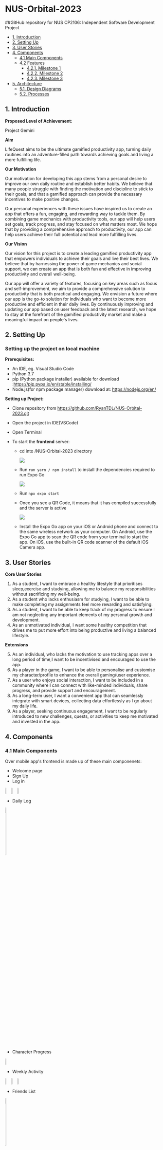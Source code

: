 # NUS-Orbital-2023

##GitHub repository for NUS CP2106: Independent Software Development Project

- [1. Introduction](#introducton)
- [2. Setting Up](#setting-up)
- [3. User Stories](#user-stories)
- [4. Components](#components)
  - [4.1 Main Components](#main-components)
  - [4.2 Features](#features)
    - [4.2.1. Milestone 1](#milestone1-features)
    - [4.2.2. Milestone 2](#milestone2-features)
    - [4.2.3. Milestone 3](#milestone3-features)
- [5. Architecture](#architecture)
  - [5.1. Design Diagrams](#design-diagrams)
  - [5.2. Processes](#processes)

## <a name="introducton"></a>1. Introduction

**Proposed Level of Achievement:**

Project Gemini

**Aim**

LifeQuest aims to be the ultimate gamified productivity app, turning daily routines into an adventure-filled path towards achieving goals and living a more fulfilling life.

**Our Motivation**

Our motivation for developing this app stems from a personal desire to improve our own daily routine and establish better habits. We believe that many people struggle with finding the motivation and discipline to stick to their goals, and that a gamified approach can provide the necessary incentives to make positive changes.

Our personal experiences with these issues have inspired us to create an app that offers a fun, engaging, and rewarding way to tackle them. By combining game mechanics with productivity tools, our app will help users set goals, track progress, and stay focused on what matters most. We hope that by providing a comprehensive approach to productivity, our app can help users achieve their full potential and lead more fulfilling lives.

**Our Vision**

Our vision for this project is to create a leading gamified productivity app that empowers individuals to achieve their goals and live their best lives. We believe that by harnessing the power of game mechanics and social support, we can create an app that is both fun and effective in improving productivity and overall well-being.

Our app will offer a variety of features, focusing on key areas such as focus and self-improvement, we aim to provide a comprehensive solution to productivity that is both practical and engaging. We envision a future where our app is the go-to solution for individuals who want to become more productive and efficient in their daily lives. By continuously improving and updating our app based on user feedback and the latest research, we hope to stay at the forefront of the gamified productivity market and make a meaningful impact on people's lives.

## <a name="setting-up"></a>2. Setting Up

### Setting up the project on local machine

**Prerequisites:**

- An IDE, eg. Visual Studio Code
- Python 3.7
- pip (Python package installer) available for download :https://pip.pypa.io/en/stable/installing/
- Node.js(for npm package manager) download at: https://nodejs.org/en/

**Setting up Project:**

- Clone repository from https://github.com/RyanTDL/NUS-Orbital-2023.git
- Open the project in IDE(VSCode)
- Open Terminal
- To start the **frontend** server:

  - cd into /NUS-Orbital-2023 directory

    ![](images_README/dir.png)

  - Run `run yarn / npm install` to install the dependencies required to run Expo Go

    ![](images_README/updatesdir.png)

  - Run `npx expo start`
  - Once you see a QR Code, it means that it has compiled successfully and the server is active

    ![](images_README/QRcode.png)

  - Install the Expo Go app on your iOS or Android phone and connect to the same wireless network as your computer. On Android, use the Expo Go app to scan the QR code from your terminal to start the app. On iOS, use the built-in QR code scanner of the default iOS Camera app.

## <a name="user-stories"></a>3. User Stories

**Core User Stories**

1. As a student, I want to embrace a healthy lifestyle that prioritises sleep,exercise and studying, allowing me to balance my responsibilities without sacrificing my well-being.
2. As a student who lacks enthusiasm for studying, I want to be able to make completing my assignments feel more rewarding and satisfying.
3. As a student, I want to be able to keep track of my progress to ensure I am not neglecting any important elements of my personal growth and development.
4. As an unmotivated individual, I want some healthy competition that drives me to put more effort into being productive and living a balanced lifestyle.

**Extensions**

5. As an individual, who lacks the motivation to use tracking apps over a long period of time,I want to be incentivised and encouraged to use the app.
6. As a player in the game, I want to be able to personalise and customise my character/profile to enhance the overall gaming/user experience.
7. As a user who enjoys social interaction, I want to be included in a community where I can connect with like-minded individuals, share progress, and provide support and encouragement.
8. As a long-term user, I want a convenient app that can seamlessly integrate with smart devices, collecting data effortlessly as I go about my daily life.
9. As a player, seeking continuous engagement, I want to be regularly introduced to new challenges, quests, or activities to keep me motivated and invested in the app.

## <a name="components"></a>4. Components

### <a name="main-components"></a>4.1 Main Components

Over mobile app's frontend is made up of these main componenets:

- Welcome page
- Sign Up
- Log in
<div style="display: flex;">
  <img src="images_README/Welcome.jpg" style="max-width:20px; width:20%;">
  <img src="images_README/SignUp.jpg" style="max-width:20px; width:20%;">
  <img src="images_README/LogIn.jpg" style="max-width:20px; width:20%;">
</div>

- Daily Log
<img src="images_README/DailyLog.jpg" style="max-width:20px; width:20%;">

- Character Progress
<div style="display: flex;">
<img src="images_README/CharacterProgress.jpg" style="max-width:20px; width:20%;">
</div>

- Weekly Activity
<div style="display: flex;">
  <img src="images_README/WeeklyActivity 1.jpg" style="max-width:20px; width:20%;">
  <img src="images_README/WeeklyActivity 2.jpg" style="max-width:20px; width:20%;">
  <img src="images_README/WeeklyActivity 3.jpg" style="max-width:20px; width:20%;">
</div>

- Friends List
<img src="images_README/FriendsList.jpg" style="max-width:20px; width:20%;">

- Battle Page
<div style="display: flex;">
  <img src="images_README/Game/game.jpg" style="max-width:20px; width:20%;">
  <img src="images_README/Game/minigame_1.jpg" style="max-width:20px; width:20%;">
</div>

  
### <a name="features"></a>4.2 Features

An **iOS mobile app** that supports 3 main features. The user will be able to input and store data on their duration of sleep, number of steps taken, duration of exercise and the time spent studying in order to upgrade their respective stats.

**Outlined below is how the battle system will be implemented, as well as how the avatar’s character stats come into play:**

- Strength: Determines how much damage is done during each attack
- Agility: Determines the chances of dodging an attack.
- Stamina: Determines the starting health of the character where 100 is the max health for all players.
- Intellect:  Determines the maximum number of potions that can be collected in the mini game that is triggered by the ultimate move. Every yellow potion collected is equivalent to charging 2 normal attack for the next turn. Every wrong purple poison collected will result in 5 damage done to the player.
  
Implementation philosophy:
The battle system implements game logic using boolean values to track move actions and state changes. These boolean values enable move validation, enforce move limits, manage game state, and control the flow of the game. By utilising these boolean variables, the system determines the validity of moves, adjusts actions based on move limits, and ensures proper sequencing of player and enemy turns. Additionally, the system evaluates health conditions at every move to determine the outcome of the battle. Overall, the use of boolean values in the battle system enhances the gameplay experience by providing structured decision-making and result evaluation.

Secondly, users will be able to visualise how their daily habits change over time through the use of a line graph.

Lastly, the user will be able to find and add a specific player based on their player ID as a friend and challenge/battle their friends to earn medals to instil some friendly competition.

#### <a name="milestone1-features"></a>**4.2.1 Features implemented in Milestone 1**
a. Login to account
- New User Sign Up
  
<div style="display: flex;">
  <img src="images_README/SignUp.jpg" style="max-width:20px; width:20%;">
  <img src="images_README/Alerts/signupalert.jpg" style="max-width:20px; width:20%;">
</div>
- Log in

<div style="display: flex;">
  <img src="images_README/LogIn.jpg" style="max-width:20px; width:20%;">
  <img src="images_README/Alerts/signinalert.jpg" style="max-width:20px; width:20%;">
</div>

b. User Profile
- User information
  - User's data are stored in the Firebase datatbase
- Upgrading of Character
  - When the user updates their daily log, the character’s progress bars will automatically re-render and update as well
  <div style="display: flex;">
    <img src="images_README/DailyLog.jpg" style="max-width:20px; width:20%;">
    <img src="images_README/Alerts/emptylog_alert.jpg" style="max-width:20px; width:20%;">
    <img src="images_README/Alerts/24h_alert.jpg" style="max-width:20px; width:20%;">
  </div>
    
#### <a name="milestone2-features"></a>**4.2.2 Features implemented in Milestone 2**
a. Adding and removing of Friend
<div style="display: flex;">
  <img src="images_README/Alerts/friendadd_alert.jpg" style="max-width:20px; width:20%;">
  <img src="images_README/Alerts/removefriend_alert.jpg" style="max-width:20px; width:20%;">
</div>

b. Player Battle System
- In the game, the player's health bar is updated based on their character's stats, and they can restore health using healing abilities limited to 3 uses per game. The player can charge their ultimate ability as long as their power bar is not depleted. To access information about how to play, they can click the info button in the top right corner of the animation window. Once the player makes a move, the game starts, and a bot randomly chooses a move in response. The damage taken and moves played are shown in a grey box below the animation window.
<div style="display: flex;">
  <img src="images_README/Game/game.jpg" style="max-width:20px; width:20%;">
  <img src="images_README/Game/minigame_1.jpg" style="max-width:20px; width:20%;">
  <img src="images_README/Alerts/instructionsmodal.jpg" style="max-width:20px; width:20%;">
</div>

In order to make the gameplay smooth and straightforward to play, we made the game intuitive and restricted moves based on different scenarios to prevent any errors from arising. We considered several test cases as well to address while implementing the features.

1. Disabled the move buttons when it's the bot’s turn to prevent players from making any moves and disrupting the game
2. Disabled the heal button when the player’s health is at the maximum 100 health, to prevent players from wasting a heal which won’t heal any health
3. Disabled the ultimate and heal button when the ultimate or heal has been completely used up, in order to let the players know and plan their next move. Players will also be able to    view how many heals or power they have left in the top section.
  <div style="display: flex;">
    <img src="images_README/Game/infowindow.jpg" style="max-width:20px; width:20%;">
    <img src="images_README/Alerts/move_empty.png" style="max-width:20px; width:20%;">
  </div>
4. Made the charging of ultimate a mini game and the game stops and closes when either the time limit of 15s has run out, power bar has been depleted or the maximum number of potions equivalent to the intellect stat has been found.<br>
5. Alert players of the outcome of their battle or when they are about to leave the battle. Players are able to leave the battle by pressing the blue coloured RUN button or the blue coloured exit icon while in the ultimate mini game.
  <div style="display: flex;">
    <img src="images_README/Alerts/winmodal.jpg" style="max-width:20px; width:20%;">
    <img src="images_README/Alerts/lostmodal.jpg" style="max-width:20px; width:20%;">
    <img src="images_README/Alerts/abandonmodal.jpg" style="max-width:20px; width:20%;">
    <img src="images_README/Alerts/abandon_minigamemodal.jpg" style="max-width:20px; width:20%;">
  </div>


#### <a name="milestone3-features"></a>**4.2.3 Features implemented in Milestone 3**
a. Animation window for Player Battle System
<div style="display: flex;">
<img src="images_README/Game/attackanimation.jpg" style="max-width:20px; width:20%;">
<img src="images_README/Game/healanimation.jpg" style="max-width:20px; width:20%;">
<img src="images_README/Game/dodgeanimation.jpg" style="max-width:20px; width:20%;">
</div>
<div style="display: flex;">
<img src="images_README/Game/fireanimation.jpg" style="max-width:20px; width:20%;">
<img src="images_README/Game/ultimateanimation.jpg" style="max-width:20px; width:20%;">
</div>

## <a name="architecture"></a>5. Architecture

### <a name="design-diagrams"></a>5.1 Design Diagrams

### UX Flowchart

![](images_README/UXFlowchart.png)

### Game Flowchart

![](images_README/GameFlowchart.jpg)

### <a name="processes"></a>5.2 Processes

**1. Tech Stack**

Frontend User Interface (Client side):

- HTML/CSS/Javascript (Languages)
- React Native

Backend (Server side):

- Firebase

Version control:

- Git & GitHub
